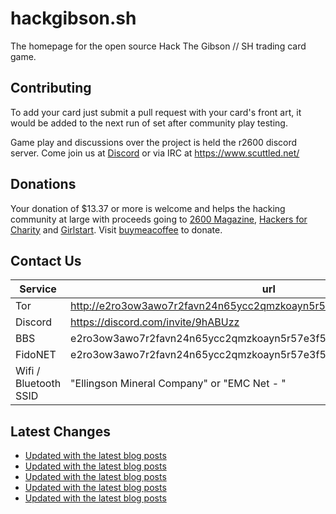 # hackgibson.sh
The homepage for the open source Hack The Gibson // SH trading card game.


## Contributing

To add your card just submit a pull request with your card's front art, it would be added to the next run of set after community play testing.

Game play and discussions over the project is held the r2600 discord server. Come join us at [Discord](https://discord.com/invite/9hABUzz) or via IRC at https://www.scuttled.net/


## Donations

Your donation of $13.37 or more is welcome and helps the hacking community at large with proceeds going to [2600 Magazine](https://2600.com/), [Hackers for Charity](https://hackersforcharity.org) and [Girlstart](https://girlstart.org).  Visit [buymeacoffee](https://www.buymeacoffee.com/hackgibson.sh) to donate.


## Contact Us

Service | url
-|-
Tor | http://e2ro3ow3awo7r2favn24n65ycc2qmzkoayn5r57e3f56nvjwdcgg32ad.onion
Discord | https://discord.com/invite/9hABUzz
BBS | e2ro3ow3awo7r2favn24n65ycc2qmzkoayn5r57e3f56nvjwdcgg32ad.onion:23
FidoNET | e2ro3ow3awo7r2favn24n65ycc2qmzkoayn5r57e3f56nvjwdcgg32ad.onion:24554
Wifi / Bluetooth SSID | "Ellingson Mineral Company" or "EMC Net - <fidonet address>"

## Latest Changes
<!-- BLOG-POST-LIST:START -->
- [Updated with the latest blog posts](https://github.com/DFW2600/hackgibson.sh/commit/ff3aad14bfb06a80d4070afd2bb4d1df19ad5884)
- [Updated with the latest blog posts](https://github.com/DFW2600/hackgibson.sh/commit/43ab4c9a97b109f5af64179d73190ec1be3a213a)
- [Updated with the latest blog posts](https://github.com/DFW2600/hackgibson.sh/commit/a9d9fb22d13c9f7d45cdc8665633e385f13c4364)
- [Updated with the latest blog posts](https://github.com/DFW2600/hackgibson.sh/commit/d643f12cbadf70853efbe224c8ae2284321adee2)
- [Updated with the latest blog posts](https://github.com/DFW2600/hackgibson.sh/commit/419976d7de0ccac259aa8d4b7a911413e29a6ce7)
<!-- BLOG-POST-LIST:END -->
